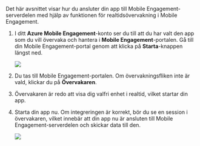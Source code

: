 Det här avsnittet visar hur du ansluter din app till Mobile Engagement-serverdelen med hjälp av funktionen för realtidsövervakning i Mobile Engagement. 

1. I ditt **Azure Mobile Engagement**-konto ser du till att du har valt den app som du vill övervaka och hantera i **Mobile Engagement**-portalen. Gå till din Mobile Engagement-portal genom att klicka på **Starta**-knappen längst ned. 
   
     ![](./media/mobile-engagement-create-app-in-portal-new/engage-button.png)
2. Du tas till Mobile Engagement-portalen. Om övervakningsfliken inte är vald, klickar du på **Övervakaren**.
3. Övervakaren är redo att visa dig valfri enhet i realtid, vilket startar din app.
4. Starta din app nu. Om integreringen är korrekt, bör du se en session i övervakaren, vilket innebär att din app nu är ansluten till Mobile Engagement-serverdelen och skickar data till den.  
   
     ![](./media/mobile-engagement-connect-app-with-monitor/monitor.png)

